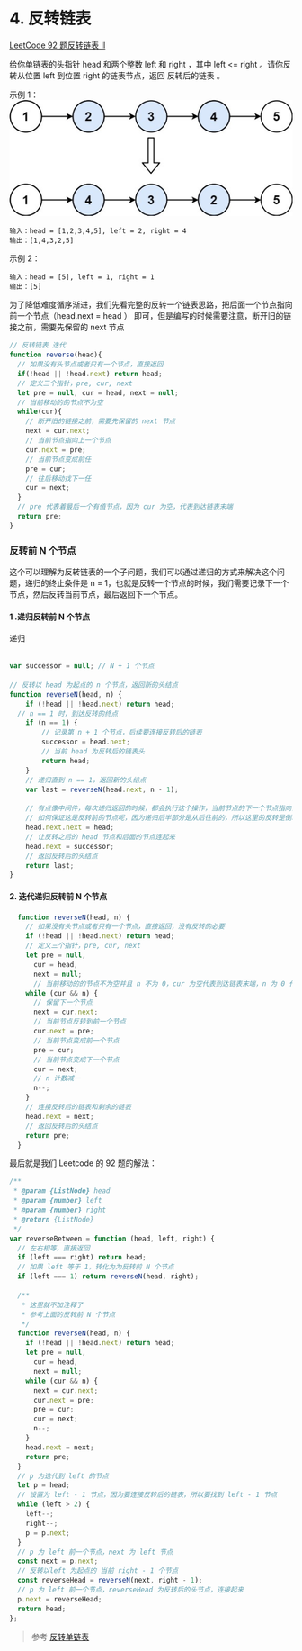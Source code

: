 # 4. 反转链表


[LeetCode 92 题反转链表 II](https://leetcode.cn/problems/reverse-linked-list-ii/description/)


<!-- :::tip -->
给你单链表的头指针 head 和两个整数 left 和 right ，其中 left <= right 。请你反转从位置 left 到位置 right 的链表节点，返回 反转后的链表 。
 

示例 1：
![Alt text](./images/image-2.png)

```text
输入：head = [1,2,3,4,5], left = 2, right = 4
输出：[1,4,3,2,5]
```
示例 2：

```
输入：head = [5], left = 1, right = 1
输出：[5]
```


<!-- ::: -->

为了降低难度循序渐进，我们先看完整的反转一个链表思路，把后面一个节点指向前一个节点（head.next = head ） 即可，但是编写的时候需要注意，断开旧的链接之前，需要先保留的 next 节点

```js
// 反转链表 迭代
function reverse(head){
  // 如果没有头节点或者只有一个节点，直接返回
  if(!head || !head.next) return head;
  // 定义三个指针，pre, cur, next
  let pre = null, cur = head, next = null;
  // 当前移动的的节点不为空
  while(cur){
    // 断开旧的链接之前，需要先保留的 next 节点
    next = cur.next;
    // 当前节点指向上一个节点
    cur.next = pre;
    // 当前节点变成前任
    pre = cur;
    // 往后移动找下一任
    cur = next;
  }
  // pre 代表着最后一个有值节点，因为 cur 为空，代表到达链表末端
  return pre;
}
```



### 反转前 N 个节点

这个可以理解为反转链表的一个子问题，我们可以通过递归的方式来解决这个问题，递归的终止条件是 n = 1，也就是反转一个节点的时候，我们需要记录下一个节点，然后反转当前节点，最后返回下一个节点。


#### 1 .递归反转前 N 个节点

递归

```js

var successor = null; // N + 1 个节点

// 反转以 head 为起点的 n 个节点，返回新的头结点
function reverseN(head, n) {
    if (!head || !head.next) return head;
  // n == 1 时，到达反转的终点
    if (n == 1) {
        // 记录第 n + 1 个节点，后续要连接反转后的链表
        successor = head.next;
        // 当前 head 为反转后的链表头
        return head;
    }
    // 递归直到 n == 1，返回新的头结点
    var last = reverseN(head.next, n - 1);

    // 有点像中间件，每次递归返回的时候，都会执行这个操作，当前节点的下一个节点指向当前节点
    // 如何保证这是反转前的节点呢，因为递归后半部分是从后往前的，所以这里的反转是倒着的
    head.next.next = head;
    // 让反转之后的 head 节点和后面的节点连起来
    head.next = successor;
    // 返回反转后的头结点
    return last;
}

``` 

#### 2. 迭代递归反转前 N 个节点

```js
  function reverseN(head, n) {
    // 如果没有头节点或者只有一个节点，直接返回，没有反转的必要
    if (!head || !head.next) return head;
    // 定义三个指针，pre, cur, next
    let pre = null,
      cur = head,
      next = null;
      // 当前移动的的节点不为空并且 n 不为 0，cur 为空代表到达链表末端，n 为 0 代表反转完成
    while (cur && n) {
      // 保留下一个节点
      next = cur.next;
      // 当前节点反转到前一个节点
      cur.next = pre;
      // 当前节点变成前一个节点
      pre = cur;
      // 当前节点变成下一个节点
      cur = next;
      // n 计数减一
      n--;
    }
    // 连接反转后的链表和剩余的链表
    head.next = next;
    // 返回反转后的头结点
    return pre;
  }
```


最后就是我们 Leetcode 的 92 题的解法：

```js
/**
 * @param {ListNode} head
 * @param {number} left
 * @param {number} right
 * @return {ListNode}
 */
var reverseBetween = function (head, left, right) {
  // 左右相等，直接返回
  if (left === right) return head;
  // 如果 left 等于 1，转化为为反转前 N 个节点
  if (left === 1) return reverseN(head, right);

  /**
   * 这里就不加注释了
   * 参考上面的反转前 N 个节点
   */
  function reverseN(head, n) {
    if (!head || !head.next) return head;
    let pre = null,
      cur = head,
      next = null;
    while (cur && n) {
      next = cur.next;
      cur.next = pre;
      pre = cur;
      cur = next;
      n--;
    }
    head.next = next;
    return pre;
  }
  // p 为迭代到 left 的节点
  let p = head;
  // 设置为 left - 1 节点，因为要连接反转后的链表，所以要找到 left - 1 节点
  while (left > 2) {
    left--;
    right--;
    p = p.next;
  }
  // p 为 left 前一个节点，next 为 left 节点
  const next = p.next;
  // 反转以left 为起点的 当前 right - 1 个节点
  const reverseHead = reverseN(next, right - 1);
  // p 为 left 前一个节点，reverseHead 为反转后的头节点，连接起来
  p.next = reverseHead;
  return head;
};

```



> 参考 [反转单链表](https://labuladong.online/algo/data-structure/reverse-linked-list-recursion/#%E4%BA%8C%E3%80%81%E5%8F%8D%E8%BD%AC%E9%93%BE%E8%A1%A8%E5%89%8D-n-%E4%B8%AA%E8%8A%82%E7%82%B9)